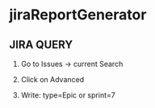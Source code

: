 # jiraReportGenerator

JIRA QUERY
-----------

1) Go to Issues -> current Search

2) Click on Advanced

3) Write:
 type=Epic or sprint=7